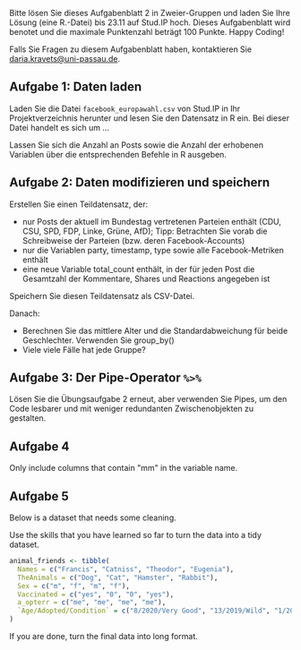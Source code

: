 Bitte lösen Sie dieses Aufgabenblatt 2 in Zweier-Gruppen und laden Sie Ihre Lösung (eine R.-Datei) bis 23.11 auf Stud.IP hoch. Dieses Aufgabenblatt wird benotet und die maximale Punktenzahl beträgt 100 Punkte. Happy Coding!

Falls Sie Fragen zu diesem Aufgabenblatt haben, kontaktieren Sie daria.kravets@uni-passau.de.

## Aufgabe 1: Daten laden

Laden Sie die Datei `facebook_europawahl.csv` von Stud.IP in Ihr Projektverzeichnis herunter und lesen Sie den Datensatz in R ein. Bei dieser Datei handelt es sich um ...

Lassen Sie sich die Anzahl an Posts sowie die Anzahl der erhobenen Variablen über die entsprechenden Befehle in R ausgeben.

## Aufgabe 2: Daten modifizieren und speichern

Erstellen Sie einen Teildatensatz, der:

* nur Posts der aktuell im Bundestag vertretenen Parteien enthält (CDU, CSU, SPD, FDP, Linke, Grüne, AfD); Tipp: Betrachten Sie vorab die Schreibweise der Parteien (bzw. deren Facebook-Accounts)
* nur die Variablen party, timestamp, type sowie alle Facebook-Metriken enthält
* eine neue Variable total_count enthält, in der für jeden Post die Gesamtzahl der Kommentare, Shares und Reactions angegeben ist

Speichern Sie diesen Teildatensatz als CSV-Datei.

Danach: 

* Berechnen Sie das mittlere Alter und die Standardabweichung für beide Geschlechter. Verwenden Sie group_by()
* Viele viele Fälle hat jede Gruppe? 

## Aufgabe 3: Der Pipe-Operator `%>%`

Lösen Sie die Übungsaufgabe 2 erneut, aber verwenden Sie Pipes, um den Code lesbarer und mit weniger redundanten Zwischenobjekten zu gestalten.

## Aufgabe 4

Only include columns that contain "mm" in the variable name.

## Aufgabe 5

Below is a dataset that needs some cleaning.

Use the skills that you have learned so far to turn the data into a tidy dataset.

```r
animal_friends <- tibble(
  Names = c("Francis", "Catniss", "Theodor", "Eugenia"),
  TheAnimals = c("Dog", "Cat", "Hamster", "Rabbit"),
  Sex = c("m", "f", "m", "f"),
  Vaccinated = c("yes", "0", "0", "yes"),
  a_opterr = c("me", "me", "me", "me"),
  `Age/Adopted/Condition` = c("8/2020/Very Good", "13/2019/Wild", "1/2021/Fair", "2/2020/Good")    
) 
```

If you are done, turn the final data into long format.

